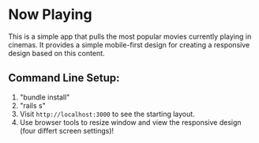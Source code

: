 # Now Playing

This is a simple app that pulls the most popular movies currently playing in cinemas. It provides a simple mobile-first design for creating a responsive design based on this content.

## Command Line Setup:
1. "bundle install"
2. "rails s"
4. Visit `http://localhost:3000` to see the starting layout.
5. Use browser tools to resize window and view the responsive design (four differt screen settings)!
